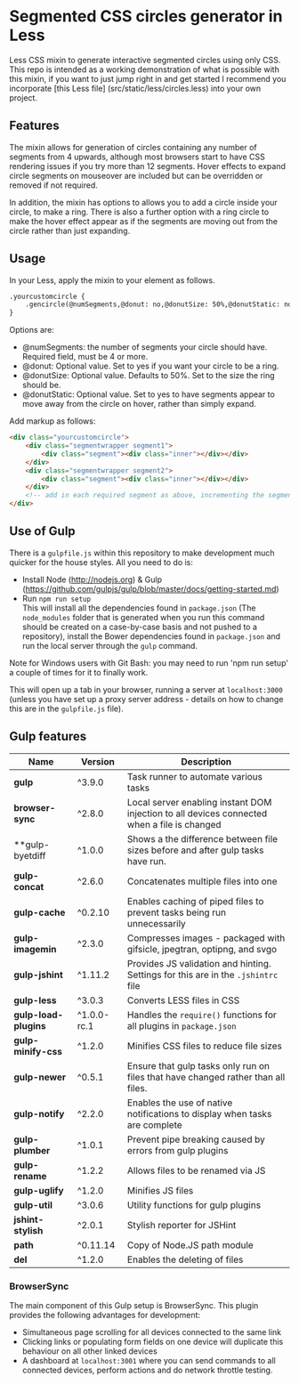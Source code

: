 Segmented CSS circles generator in Less
=======================================

Less CSS mixin to generate interactive segmented circles using only CSS. This repo is intended as a working demonstration of what is possible with this mixin, if you want to just jump right in and get started I recommend you incorporate [this Less file] (src/static/less/circles.less) into your own project.

Features
--------

The mixin allows for generation of circles containing any number of segments from 4 upwards, although most browsers start to have CSS rendering issues if you try more than 12 segments. Hover effects to expand circle segments on mouseover are included but can be overridden or removed if not required.

In addition, the mixin has options to allows you to add a circle inside your circle, to make a ring. There is also a further option with a ring circle to make the hover effect appear as if the segments are moving out from the circle rather than just expanding.

Usage
-----

In your Less, apply the mixin to your element as follows.

```html
.yourcustomcircle {
	.gencircle(@numSegments,@donut: no,@donutSize: 50%,@donutStatic: no);
}
```

Options are:

- @numSegments: the number of segments your circle should have. Required field, must be 4 or more.
- @donut: Optional value. Set to yes if you want your circle to be a ring.
- @donutSize: Optional value. Defaults to 50%. Set to the size the ring should be.
- @donutStatic: Optional value. Set to yes to have segments appear to move away from the circle on hover, rather than simply expand.

Add markup as follows:

```html
<div class="yourcustomcircle">
	<div class="segmentwrapper segment1">
		<div class="segment"><div class="inner"></div></div>
	</div>
	<div class="segmentwrapper segment2">
		<div class="segment"><div class="inner"></div></div>
	</div>
	<!-- add in each required segment as above, incrementing the segment class number as shown -->
</div>
```



Use of Gulp
------------  

There is a `gulpfile.js` within this repository to make development much quicker for the house styles. All you need to do is:
* Install Node (http://nodejs.org) & Gulp (https://github.com/gulpjs/gulp/blob/master/docs/getting-started.md)  
* Run `npm run setup`  
This will install all the dependencies found in `package.json` (The `node_modules` folder that is generated when you run this command should be created on a case-by-case basis and not pushed to a repository), install the Bower dependencies found in `package.json` and run the local server through the `gulp` command.

Note for Windows users with Git Bash: you may need to run 'npm run setup' a couple of times for it to finally work.
  
This will open up a tab in your browser, running a server at `localhost:3000` (unless you have set up a proxy server address - details on how to change this are in the `gulpfile.js` file).

Gulp features
-------------

Name | Version | Description
--- | --- | ---
**gulp** | ^3.9.0 | Task runner to automate various tasks
**browser-sync** | ^2.8.0 | Local server enabling instant DOM injection to all devices connected when a file is changed
**gulp-byetdiff | ^1.0.0 | Shows a the difference between file sizes before and after gulp tasks have run.
**gulp-concat** | ^2.6.0 | Concatenates multiple files into one
**gulp-cache** | ^0.2.10 | Enables caching of piped files to prevent tasks being run unnecessarily
**gulp-imagemin** | ^2.3.0 | Compresses images - packaged with gifsicle, jpegtran, optipng, and svgo
**gulp-jshint** | ^1.11.2 | Provides JS validation and hinting. Settings for this are in the `.jshintrc` file
**gulp-less** | ^3.0.3 | Converts LESS files in CSS
**gulp-load-plugins** | ^1.0.0-rc.1 | Handles the `require()` functions for all plugins in `package.json`
**gulp-minify-css** | ^1.2.0 | Minifies CSS files to reduce file sizes
**gulp-newer** | ^0.5.1 | Ensure that gulp tasks only run on files that have changed rather than all files.
**gulp-notify** | ^2.2.0 | Enables the use of native notifications to display when tasks are complete
**gulp-plumber** | ^1.0.1 | Prevent pipe breaking caused by errors from gulp plugins
**gulp-rename** | ^1.2.2 | Allows files to be renamed via JS
**gulp-uglify** | ^1.2.0 | Minifies JS files
**gulp-util** | ^3.0.6 | Utility functions for gulp plugins
**jshint-stylish** | ^2.0.1 | Stylish reporter for JSHint
**path** | ^0.11.14 | Copy of Node.JS path module
**del** | ^1.2.0 | Enables the deleting of files

### BrowserSync
  
The main component of this Gulp setup is BrowserSync. This plugin provides the following advantages for development:  
* Simultaneous page scrolling for all devices connected to the same link  
* Clicking links or populating form fields on one device will duplicate this behaviour on all other linked devices  
* A dashboard at `localhost:3001` where you can send commands to all connected devices, perform actions and do network throttle testing.


